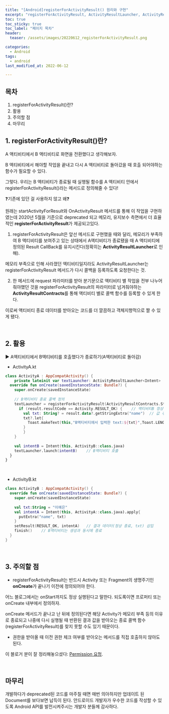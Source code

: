 ```yaml
---
title: "[Android]registerForActivityResult() 원리와 구현"
excerpt: "registerForActivityResult, ActivityResultLauncher, ActivityResultContracts"
toc: true
toc_sticky: true
toc_label: "페이지 목차"
header:
  teaser: /assets/images/20220612_registerForActivityResult.png

categories:
  - Android
tags:
  - android
last_modified_at: 2022-06-12

---
```


## 목차

1. registerForActivityResult()란?
2. 활용
3. 주의할 점
4. 마무리<br>

## 1. registerForActivityResult()란?

A 액티비티에서 B 액티비티로 화면을 전환했다고 생각해보자. <br>

B 액티비티에서 해야할 작업을 끝내고 다시 A 액티비티로 돌아갔을 때 호출 되어야하는 함수가 필요할 수 있다.<br>

그렇다. 우리는 B 액티비티가 종료될 때 실행될 함수를 A 액티비티 안에서 registerForActivityResult()라는 메서드로 정의해줄 수 있다!<br>

❓기존에 있던 걸 사용하지 않고 왜❓

원래는 startActivityForResult와 OnActivityResult 메서드를 통해 이 작업을 구현하였는데 2020년 5월을 기준으로 deprecated 되고 메모리, 유지보수 측면에서 더 효율적인 **registerForActivityResult**가 제공되고있다. <br>

1. registerForActivityResult은 앞선 메서드로 구현했을 때와 달리, 메모리가 부족하여 B 액티비티를 보여주고 있는 상태에서 A액티비티가 종료됐을 때 A 액티비티에 정의된 Result CallBack를 유지시킨다(정확히는 **ActivityResultLauncher**로 인해).<br>

메모리 부족으로 인해 사라졌던 액티비티일지라도 ActivityResultLauncher는 registerForActivityResult 메서드가 다시 콜백을 등록하도록 요청한다는 것.<br>

2. 한 메서드에 request 파라미터를 받아 분기문으로 액티비티 별 작업을 전부 나누어줘야했던 것을 registerForActivityResult의 파라미터로 넘겨줘야하는 **ActivityResultContracts**를 통해 액티비티 별로 콜백 함수를 등록할 수 있게 한다.<br>

이로써 액티비티 종료 데이터를 받아오는 코드를 더 깔끔하고 객체지향적으로 짤 수 있게 됐다.<br>

<br>

## 2. 활용

▶️ A액티비티에서 B액티비티를 호출했다가 종료하기(A액티비티로 돌아감)

* ActivityA.kt

```kotlin
class ActivityA : AppCompatActivity() {
	private lateinit var textLauncher: ActivityResultLauncher<Intent>
  override fun onCreate(savedInstanceState: Bundle?) {
    super.onCreate(savedInstanceState)
    
    // B액티비티 종료 콜백 정의
    textLauncher = registerForActivityResult(ActivityResultContracts.StartActivityForResult()) { result: ActivityResult ->
      if (result.resultCode == Activity.RESULT_OK) {	// 액티비티B 정상종료 확인
       	val txt: String? = result.data?.getStringExtra("name")	// 값 추출
        txt?.let{
          Toast.makeText(this,"B액티비티에서 입력한 text:${txt}",Toast.LENGTH_SHORT).show()
        }
    	}                                                                                       
  	}
    
    val intentB = Intent(this, ActivityB::class.java)
    textLauncher.launch(intentB)	// B액티비티 호출
  }
}
```

<br>

* ActivityB.kt


```kotlin
class ActivityB : AppCompatActivity() {
  override fun onCreate(savedInstanceState: Bundle?) {
    super.onCreate(savedInstanceState)
    
    val txt:String = "이예은"
    val intentA = Intent(this, ActivityA::class.java).apply{
      putExtra("name", txt)
    }
    setResult(RESULT_OK, intentA)	// 결과 데이터(정상 종료, txt) 삽입
    finish()	// B액티비티는 생성과 동시에 종료
  }
}
```

<br>

## 3. 주의할 점

* registerForActivityResult는 반드시 Activity 또는 Fragment의 생명주기인 **onCreate**가 끝나기 이전에 정의되어야 한다. 

어느 블로그에서는 onStart까지도 정상 실행된다고 말한다. 되도록이면  프로퍼티 또는 onCreate 내부에서 정의하자.<br>

onCreate 메서드가 끝나고 난 뒤에 정의된다면 해당 Activity가 메모리 부족 등의 이유로 종료되고 나중에 다시 실행될 때 반환된 결과 값을 받아오는 종료 콜백 함수(registerForActivityResult)를 찾지 못할 수도 있기 때문이다.<br>

* 권한을 받아올 때 이전 권한 체크 여부를 받아오는 메서드를 직접 호출하지 않아도 된다.

이 블로거 분이 잘 정리해놓으셨다: [Permission 요청](https://modelmaker.tistory.com/18).<br>

<br>

## 마무리

개발하다가 deprecated된 코드를 마주칠 때면 매번 의아하지만 업데이트 된 Document를 보다보면 납득이 된다. 안드로이드 개발자가 우수한 코드를 작성할 수 있도록 Android API를 발전시켜주시는 개발자 분들께 감사하다.<br>
